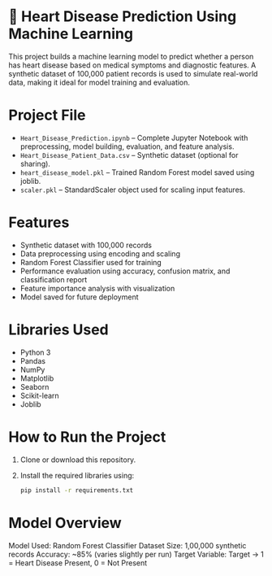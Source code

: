# 💓 Heart Disease Prediction Using Machine Learning
This project builds a machine learning model to predict whether a person has heart disease based on medical symptoms and diagnostic features. 
A synthetic dataset of 100,000 patient records is used to simulate real-world data, making it ideal for model training and evaluation.

# Project File
- `Heart_Disease_Prediction.ipynb` – Complete Jupyter Notebook with preprocessing, model building, evaluation, and feature analysis.
- `Heart_Disease_Patient_Data.csv` – Synthetic dataset (optional for sharing).
- `heart_disease_model.pkl` – Trained Random Forest model saved using joblib.
- `scaler.pkl` – StandardScaler object used for scaling input features.

# Features
- Synthetic dataset with 100,000 records
- Data preprocessing using encoding and scaling
- Random Forest Classifier used for training
- Performance evaluation using accuracy, confusion matrix, and classification report
- Feature importance analysis with visualization
- Model saved for future deployment

# Libraries Used
- Python 3
- Pandas
- NumPy
- Matplotlib
- Seaborn
- Scikit-learn
- Joblib

# How to Run the Project
1. Clone or download this repository.
2. Install the required libraries using:

   ```bash
   pip install -r requirements.txt

# Model Overview
Model Used: Random Forest Classifier
Dataset Size: 1,00,000 synthetic records
Accuracy: ~85% (varies slightly per run)
Target Variable: Target → 1 = Heart Disease Present, 0 = Not Present


